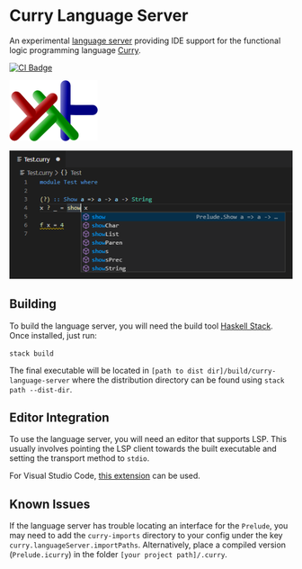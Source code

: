 # Curry Language Server
An experimental [language server](https://microsoft.github.io/language-server-protocol/) providing IDE support for the functional logic programming language [Curry](https://en.wikipedia.org/wiki/Curry_(programming_language)).

[![CI Badge](https://github.com/fwcd/curry-language-server/workflows/Linux/badge.svg)](https://github.com/fwcd/curry-language-server/actions)

![Icon](images/icon.png)

![Screenshot](images/screenshot.png)

## Building
To build the language server, you will need the build tool [Haskell Stack](https://docs.haskellstack.org). Once installed, just run:

`stack build`

The final executable will be located in `[path to dist dir]/build/curry-language-server` where the distribution directory can be found using `stack path --dist-dir`.

## Editor Integration
To use the language server, you will need an editor that supports LSP. This usually involves pointing the LSP client towards the built executable and setting the transport method to `stdio`.

For Visual Studio Code, [this extension](https://github.com/fwcd/vscode-curry) can be used.

## Known Issues
If the language server has trouble locating an interface for the `Prelude`, you may need to add the `curry-imports` directory to your config under the key `curry.languageServer.importPaths`. Alternatively, place a compiled version (`Prelude.icurry`) in the folder `[your project path]/.curry`.
